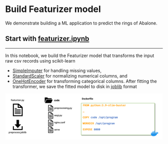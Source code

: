 # Build Featurizer model

We demonstrate building a ML application to predict the rings of Abalone.

## Start with [featurizer.ipynb](./featurizer.ipynb)

---

In this notebook, we build the Featurizer model that transforms the input raw csv records using scikit-learn

- [SimpleImputer](https://scikit-learn.org/stable/modules/generated/sklearn.impute.SimpleImputer.html) for handling missing values, 
- [StandardScaler](https://scikit-learn.org/stable/modules/generated/sklearn.preprocessing.StandardScaler.html) for normalizing numerical columns, and
- [OneHotEncoder](https://scikit-learn.org/stable/modules/generated/sklearn.preprocessing.OneHotEncoder.html) for transforming categorical columns. After fitting the transformer, we save the fitted model to disk in [joblib](https://joblib.readthedocs.io/en/latest/persistence.html) format

![Abalone Featurizer](./../images/byoc-featurizer.png)